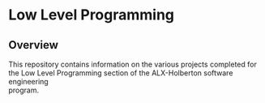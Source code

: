 # Low Level Programming

## Overview
   This repository contains information on the various projects completed for \
   the Low Level Programming section of the ALX-Holberton software engineering \
   program.